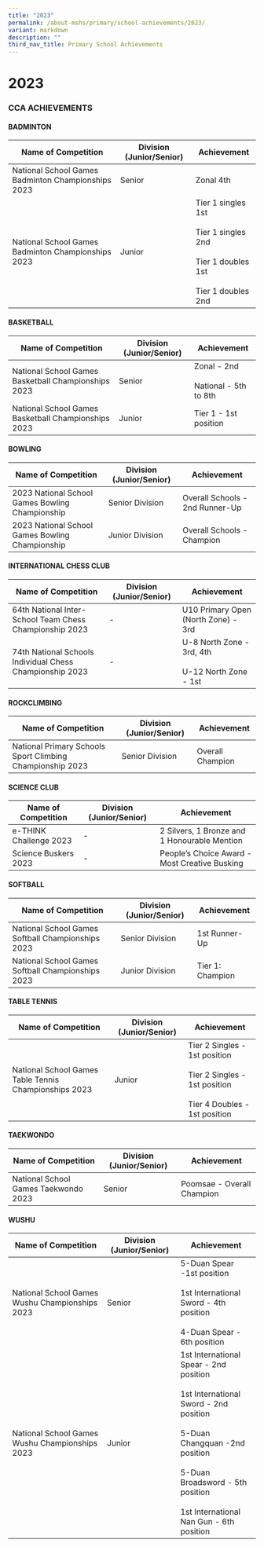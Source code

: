 ```yaml
---
title: "2023"
permalink: /about-mshs/primary/school-achievements/2023/
variant: markdown
description: ""
third_nav_title: Primary School Achievements
---
```

# 2023


### CCA ACHIEVEMENTS  

#### BADMINTON
<table>
<thead>
  <tr>
    <th>Name of Competition</th>
    <th>Division (Junior/Senior)</th>
    <th>Achievement</th>
  </tr>
</thead>
<tbody>
  <tr>
    <td>National School Games Badminton Championships 2023<br></td>
    <td>Senior</td>
    <td>Zonal 4th</td>
  </tr>
	 <tr>
    <td>National School Games Badminton Championships 2023<br></td>
    <td>Junior</td>
    <td>Tier 1 singles 1st<br><br>Tier 1 singles 2nd<br><br>Tier 1 doubles 1st<br><br>Tier 1 doubles 2nd</td>
  </tr>
</tbody>
</table>

#### BASKETBALL

<table>
<thead>
  <tr>
    <th>Name of Competition</th>
    <th>Division (Junior/Senior)</th>
    <th>Achievement</th>
  </tr>
</thead>
<tbody>
  <tr>
    <td>National School Games Basketball Championships 2023<br></td>
    <td>Senior</td>
    <td>Zonal - 2nd<br><br>National - 5th to 8th</td>
  </tr>
	  <tr>
    <td>National School Games Basketball Championships 2023<br></td>
    <td>Junior</td>
    <td>Tier 1 - 1st position</td>
  </tr>
</tbody>
</table>

#### BOWLING


<table>
<thead>
  <tr>
    <th>Name of Competition</th>
    <th>Division (Junior/Senior)</th>
    <th>Achievement</th>
  </tr>
</thead>
<tbody>
  <tr>
    <td>2023 National School Games Bowling Championship<br></td>
    <td>Senior Division</td>
    <td>Overall Schools - 2nd Runner-Up<br>
  </td></tr>
	<tr>
    <td>2023 National School Games Bowling Championship<br></td>
    <td>Junior Division</td>
    <td>Overall Schools - Champion<br>
  </td></tr>
</tbody>
</table>

#### INTERNATIONAL CHESS CLUB

<table>
<thead>
  <tr>
    <th>Name of Competition</th>
    <th>Division (Junior/Senior)</th>
    <th>Achievement</th>
  </tr>
</thead>
<tbody>
  <tr>
    <td>64th National Inter-School Team Chess Championship 2023<br></td>
    <td>-</td>
    <td>U10 Primary Open (North Zone) - 3rd</td>
  </tr>
	 <tr>
    <td>74th National Schools Individual Chess Championship 2023<br></td>
    <td>-</td>
    <td>U-8 North Zone - 3rd, 4th<br><br>U-12 North Zone - 1st</td>
  </tr>

</tbody>
</table>

#### ROCKCLIMBING

<table>
<thead>
  <tr>
    <th>Name of Competition</th>
    <th>Division (Junior/Senior)</th>
    <th>Achievement</th>
  </tr>
</thead>
<tbody>
  <tr>
    <td>National Primary Schools Sport Climbing Championship 2023<br></td>
    <td>Senior Division</td>
    <td>Overall Champion</td>
  </tr>
	 
</tbody>
</table>

#### SCIENCE CLUB

<table>
<thead>
  <tr>
    <th>Name of Competition</th>
    <th>Division (Junior/Senior)</th>
    <th>Achievement</th>
  </tr>
</thead>
<tbody>
  <tr>
    <td>e-THINK Challenge 2023<br></td>
    <td>-</td>
    <td>2 Silvers, 1 Bronze and 1 Honourable Mention</td>
  </tr>
	   <tr>
    <td>Science Buskers 2023<br></td>
    <td>-</td>
    <td>People’s Choice Award - Most Creative Busking</td>
  </tr>
</tbody>
</table>


#### SOFTBALL

<table>
<thead>
  <tr>
    <th>Name of Competition</th>
    <th>Division (Junior/Senior)</th>
    <th>Achievement</th>
  </tr>
</thead>
<tbody>
  <tr>
    <td>National School Games Softball Championships 2023<br></td>
    <td>Senior Division</td>
    <td>1st&nbsp;Runner-Up</td>
  </tr>
	 <tr>
    <td>National School Games Softball Championships 2023<br></td>
    <td>Junior Division</td>
    <td> Tier 1: Champion</td>
  </tr>
</tbody>
</table>


#### TABLE TENNIS

<table>
<thead>
  <tr>
    <th>Name of Competition</th>
    <th>Division (Junior/Senior)</th>
    <th>Achievement</th>
  </tr>
</thead>
<tbody>
  <tr>
    <td>National School Games Table Tennis Championships 2023<br></td>
    <td>Junior</td>
    <td>Tier 2 Singles - 1st position<br><br> Tier 2 Singles - 1st position<br><br>Tier 4 Doubles - 1st position</td>
  </tr>
</tbody>
</table>

#### TAEKWONDO

<table>
<thead>
  <tr>
    <th>Name of Competition</th>
    <th>Division (Junior/Senior)</th>
    <th>Achievement</th>
  </tr>
</thead>
<tbody>
  <tr>
    <td>National School Games Taekwondo 2023<br></td>
    <td>Senior</td>
    <td>Poomsae - Overall Champion</td>
		
  </tr>

  
</tbody>
</table>


#### WUSHU

<table>
<thead>
  <tr>
    <th>Name of Competition</th>
    <th>Division (Junior/Senior)</th>
    <th>Achievement</th>
  </tr>
</thead>
<tbody>
	 <tr>
    <td>National School Games Wushu Championships 2023<br></td>
    <td>Senior</td>
    <td>5-Duan Spear -1st position<br><br>1st International Sword - 4th position<br><br>4-Duan Spear - 6th position</td>
  </tr>
  <tr>
    <td>National School Games Wushu Championships 2023<br></td>
    <td>Junior</td>
    <td>1st International Spear - 2nd position<br><br>1st International Sword - 2nd position<br><br>5-Duan Changquan -2nd position<br><br>5-Duan Broadsword - 5th position<br><br>1st International Nan Gun - 6th position</td>
  </tr>
</tbody>
</table>